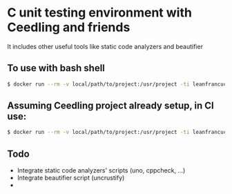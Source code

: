 # C unit testing environment with Ceedling and friends
It includes other useful tools like static code analyzers and beautifier

## To use with bash shell
```bash
$ docker run --rm -v local/path/to/project:/usr/project -ti leanfrancucci/ceedling
```

## Assuming Ceedling project already setup, in CI use:
```bash
$ docker run --rm -v local/path/to/project:/usr/project -ti leanfrancucci/ceedling ceedling test:all
```

## Todo
- Integrate static code analyzers' scripts (uno, cppcheck, ...)
- Integrate beautifier script (uncrustify)
- 
